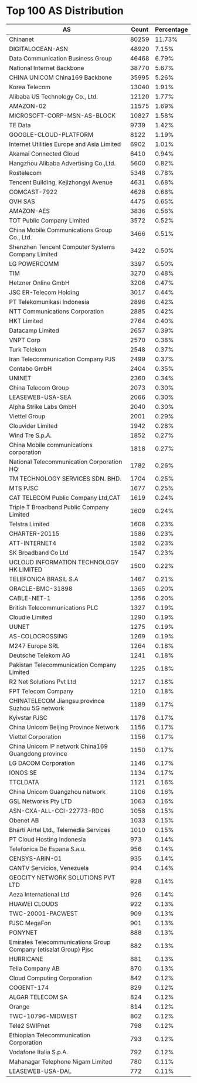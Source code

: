 # Top 100 AS Distribution
| AS | Count | Percentage |
|----|----|----|
| Chinanet | 80259 | 11.73% |
| DIGITALOCEAN-ASN | 48920 | 7.15% |
| Data Communication Business Group | 46468 | 6.79% |
| National Internet Backbone | 38770 | 5.67% |
| CHINA UNICOM China169 Backbone | 35995 | 5.26% |
| Korea Telecom | 13040 | 1.91% |
| Alibaba US Technology Co., Ltd. | 12120 | 1.77% |
| AMAZON-02 | 11575 | 1.69% |
| MICROSOFT-CORP-MSN-AS-BLOCK | 10827 | 1.58% |
| TE Data | 9739 | 1.42% |
| GOOGLE-CLOUD-PLATFORM | 8122 | 1.19% |
| Internet Utilities Europe and Asia Limited | 6902 | 1.01% |
| Akamai Connected Cloud | 6410 | 0.94% |
| Hangzhou Alibaba Advertising Co.,Ltd. | 5600 | 0.82% |
| Rostelecom | 5348 | 0.78% |
| Tencent Building, Kejizhongyi Avenue | 4631 | 0.68% |
| COMCAST-7922 | 4628 | 0.68% |
| OVH SAS | 4475 | 0.65% |
| AMAZON-AES | 3836 | 0.56% |
| TOT Public Company Limited | 3572 | 0.52% |
| China Mobile Communications Group Co., Ltd. | 3466 | 0.51% |
| Shenzhen Tencent Computer Systems Company Limited | 3422 | 0.50% |
| LG POWERCOMM | 3397 | 0.50% |
| TIM | 3270 | 0.48% |
| Hetzner Online GmbH | 3206 | 0.47% |
| JSC ER-Telecom Holding | 3017 | 0.44% |
| PT Telekomunikasi Indonesia | 2896 | 0.42% |
| NTT Communications Corporation | 2885 | 0.42% |
| HKT Limited | 2764 | 0.40% |
| Datacamp Limited | 2657 | 0.39% |
| VNPT Corp | 2570 | 0.38% |
| Turk Telekom | 2548 | 0.37% |
| Iran Telecommunication Company PJS | 2499 | 0.37% |
| Contabo GmbH | 2404 | 0.35% |
| UNINET | 2360 | 0.34% |
| China Telecom Group | 2073 | 0.30% |
| LEASEWEB-USA-SEA | 2066 | 0.30% |
| Alpha Strike Labs GmbH | 2040 | 0.30% |
| Viettel Group | 2001 | 0.29% |
| Clouvider Limited | 1942 | 0.28% |
| Wind Tre S.p.A. | 1852 | 0.27% |
| China Mobile communications corporation | 1818 | 0.27% |
| National Telecommunication Corporation HQ | 1782 | 0.26% |
| TM TECHNOLOGY SERVICES SDN. BHD. | 1704 | 0.25% |
| MTS PJSC | 1677 | 0.25% |
| CAT TELECOM Public Company Ltd,CAT | 1619 | 0.24% |
| Triple T Broadband Public Company Limited | 1609 | 0.24% |
| Telstra Limited | 1608 | 0.23% |
| CHARTER-20115 | 1586 | 0.23% |
| ATT-INTERNET4 | 1582 | 0.23% |
| SK Broadband Co Ltd | 1547 | 0.23% |
| UCLOUD INFORMATION TECHNOLOGY HK LIMITED | 1500 | 0.22% |
| TELEFONICA BRASIL S.A | 1467 | 0.21% |
| ORACLE-BMC-31898 | 1365 | 0.20% |
| CABLE-NET-1 | 1356 | 0.20% |
| British Telecommunications PLC | 1327 | 0.19% |
| Cloudie Limited | 1290 | 0.19% |
| UUNET | 1275 | 0.19% |
| AS-COLOCROSSING | 1269 | 0.19% |
| M247 Europe SRL | 1264 | 0.18% |
| Deutsche Telekom AG | 1241 | 0.18% |
| Pakistan Telecommunication Company Limited | 1225 | 0.18% |
| R2 Net Solutions Pvt Ltd | 1217 | 0.18% |
| FPT Telecom Company | 1210 | 0.18% |
| CHINATELECOM Jiangsu province Suzhou 5G network | 1189 | 0.17% |
| Kyivstar PJSC | 1178 | 0.17% |
| China Unicom Beijing Province Network | 1156 | 0.17% |
| Viettel Corporation | 1156 | 0.17% |
| China Unicom IP network China169 Guangdong province | 1150 | 0.17% |
| LG DACOM Corporation | 1146 | 0.17% |
| IONOS SE | 1134 | 0.17% |
| TTCLDATA | 1121 | 0.16% |
| China Unicom Guangzhou network | 1106 | 0.16% |
| GSL Networks Pty LTD | 1063 | 0.16% |
| ASN-CXA-ALL-CCI-22773-RDC | 1058 | 0.15% |
| Obenet AB | 1033 | 0.15% |
| Bharti Airtel Ltd., Telemedia Services | 1010 | 0.15% |
| PT Cloud Hosting Indonesia | 973 | 0.14% |
| Telefonica De Espana S.a.u. | 956 | 0.14% |
| CENSYS-ARIN-01 | 935 | 0.14% |
| CANTV Servicios, Venezuela | 934 | 0.14% |
| GEOCITY NETWORK SOLUTIONS PVT LTD | 928 | 0.14% |
| Aeza International Ltd | 926 | 0.14% |
| HUAWEI CLOUDS | 922 | 0.13% |
| TWC-20001-PACWEST | 909 | 0.13% |
| PJSC MegaFon | 901 | 0.13% |
| PONYNET | 888 | 0.13% |
| Emirates Telecommunications Group Company (etisalat Group) Pjsc | 882 | 0.13% |
| HURRICANE | 881 | 0.13% |
| Telia Company AB | 870 | 0.13% |
| Cloud Computing Corporation | 842 | 0.12% |
| COGENT-174 | 829 | 0.12% |
| ALGAR TELECOM SA | 824 | 0.12% |
| Orange | 814 | 0.12% |
| TWC-10796-MIDWEST | 802 | 0.12% |
| Tele2 SWIPnet | 798 | 0.12% |
| Ethiopian Telecommunication Corporation | 793 | 0.12% |
| Vodafone Italia S.p.A. | 792 | 0.12% |
| Mahanagar Telephone Nigam Limited | 780 | 0.11% |
| LEASEWEB-USA-DAL | 772 | 0.11% |

